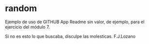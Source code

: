# random
Ejemplo de uso de GITHUB App
Readme sin valor, de ejemplo, para el ejercicio del módulo 7.

Si no es esto lo que buscaba, disculpe las molesticas.
F.J.Lozano
